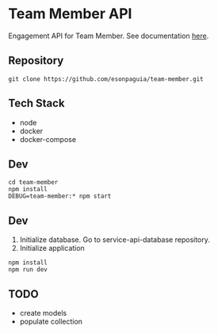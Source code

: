 # Team Member API
  Engagement API for Team Member. 
  See documentation [here](doc/team-member.yaml).
## Repository
```
git clone https://github.com/esonpaguia/team-member.git
```

## Tech Stack
- node
- docker
- docker-compose

## Dev
```
cd team-member
npm install
DEBUG=team-member:* npm start
```

## Dev
  1. Initialize database. Go to service-api-database repository.
  2. Initialize application
  ```
  npm install
  npm run dev
  ```

## TODO
- create models
- populate collection